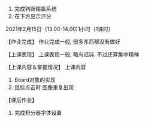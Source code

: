 1. 完成判断输赢系统
2. 在下方显示评分





2021年2月15日（13.00-14.00)1小时（1课时）

【作业完成】
作业完成一般, 很多东西都没有做好

【上课表现】
上课表现一般, 略有迟钝. 不过还算集中精神


【上课内容＆掌握情况】
上课内容
1. Board对象的实现
2. 鼠标点击时 图像重复出现

【课后作业】

1. 完成积分器字体设置